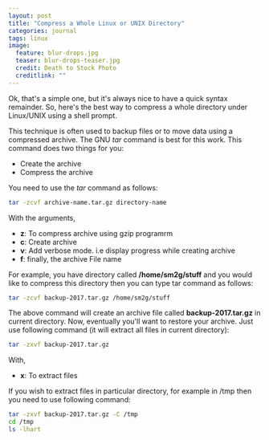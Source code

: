 ```yaml
---
layout: post
title: "Compress a Whole Linux or UNIX Directory"
categories: journal
tags: linux
image:
  feature: blur-drops.jpg
  teaser: blur-drops-teaser.jpg
  credit: Death to Stock Photo
  creditlink: ""
---
```


Ok, that's a simple one, but it's always nice to have a quick syntax remainder.
So, here's the best way to compress a whole directory under Linux/UNIX using a shell prompt.

This technique is often used to backup files or to move data using a compressed archive. The GNU *tar* command is best for this work.
This command does two things for you:

+ Create the archive
+ Compress the archive

You need to use the *tar* command as follows:
```bash
tar -zcvf archive-name.tar.gz directory-name
```
With the arguments,

- **z**: To compress archive using gzip programrm
- **c**: Create archive
- **v**: Add verbose mode. i.e display progress while creating archive
- **f**: finally, the archive File name

For example, you have directory called **/home/sm2g/stuff** and you would like to compress this directory then you can type tar command as follows:
```bash
tar -zcvf backup-2017.tar.gz /home/sm2g/stuff
```

The above command will create an archive file called **backup-2017.tar.gz** in current directory.
Now, eventually you'll want to restore your archive. Just use following command (it will extract all files in current directory):
```bash
tar -zxvf backup-2017.tar.gz
```
With,

- **x**: To extract files

If you wish to extract files in particular directory, for example in /tmp then you need to use following command:
```bash
tar -zxvf backup-2017.tar.gz -C /tmp
cd /tmp
ls -lhart
```
